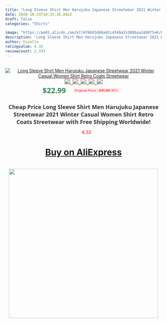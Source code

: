 ```yaml
---
title: "Long Sleeve Shirt Men Harujuku Japanese Streetwear 2021 Winter Casual Women Shirt Retro Coats Streetwear"
date: 2020-10-23T10:33:36.892Z
draft: false
categories: "Shirts"

image: "https://ae01.alicdn.com/kf/H76603d68a02c4349a51d09baa249075eK/Long-Sleeve-Shirt-Men-Harujuku-Japanese-Streetwear-2021-Winter-Casual-Women-Shirt-Retro-Coats-Streetwear.jpg"
description: "Long Sleeve Shirt Men Harujuku Japanese Streetwear 2021 Winter Casual Women Shirt Retro Coats Streetwear"
author: Giselle
ratingvalue: 4.32
reviewcount: 2.333
---
```

<br>
<div style="text-align: center;">
<a href="https://s.click.aliexpress.com/e/_Amry3j" target="_blank" rel="nofollow noopener noreferrer"><img alt="Long Sleeve Shirt Men Harujuku Japanese Streetwear 2021 Winter Casual Women Shirt Retro Coats Streetwear" class="magnifier-image" src="https://ae01.alicdn.com/kf/H76603d68a02c4349a51d09baa249075eK/Long-Sleeve-Shirt-Men-Harujuku-Japanese-Streetwear-2021-Winter-Casual-Women-Shirt-Retro-Coats-Streetwear.jpg_640x640.jpg">
<br>
<img style="border:1px solid salmon" src="https://ae01.alicdn.com/kf/H76603d68a02c4349a51d09baa249075eK/Long-Sleeve-Shirt-Men-Harujuku-Japanese-Streetwear-2021-Winter-Casual-Women-Shirt-Retro-Coats-Streetwear.jpg_120x120.jpg">&nbsp;&nbsp;<img style="border:1px solid salmon" src="https://ae01.alicdn.com/kf/He17b269982154fb98af89e81ef12e08fZ/Long-Sleeve-Shirt-Men-Harujuku-Japanese-Streetwear-2021-Winter-Casual-Women-Shirt-Retro-Coats-Streetwear.jpg_120x120.jpg">&nbsp;&nbsp;<img style="border:1px solid salmon" src="https://ae01.alicdn.com/kf/H622a1f034b28456daa396f564215c91aV/Long-Sleeve-Shirt-Men-Harujuku-Japanese-Streetwear-2021-Winter-Casual-Women-Shirt-Retro-Coats-Streetwear.jpg_120x120.jpg">&nbsp;&nbsp;<img style="border:1px solid salmon" src="https://ae01.alicdn.com/kf/Hf6389982673a4532a8d421a4bc82e96aD/Long-Sleeve-Shirt-Men-Harujuku-Japanese-Streetwear-2021-Winter-Casual-Women-Shirt-Retro-Coats-Streetwear.jpg_120x120.jpg">&nbsp;&nbsp;<img style="border:1px solid salmon" src="https://ae01.alicdn.com/kf/H5d88b6478b264ecca841f32b759c2823Z/Long-Sleeve-Shirt-Men-Harujuku-Japanese-Streetwear-2021-Winter-Casual-Women-Shirt-Retro-Coats-Streetwear.jpg_120x120.jpg"></a></div><br0>
<div style="text-align: center;"><span style="background-color: white; border: 0px; box-sizing: border-box; color: seagreen; display: inline-block; font-family: &quot;open sans&quot; , &quot;arial&quot; , &quot;helvetica&quot; , sans-serif , &quot;heiti&quot;; font-size: 24px; font-stretch: inherit; font-weight: 700; line-height: inherit; margin: 0px 10px 0px 0px; padding: 0px; vertical-align: middle;">$22.99 </span>
<span style="background: rgb(255 , 241 , 241); border-radius: 3px; border: 0px; box-sizing: border-box; color: #ff4747; display: inline-block; font-family: inherit; font-size: 12px; font-stretch: inherit; font-style: inherit; font-variant: inherit; font-weight: 600; line-height: inherit; margin: 0px; padding: 2px 5px; transform: scale(0.9); vertical-align: middle;">Original Price : <b style="text-decoration: line-through;">$41.80 </b> 45%&nbsp;&nbsp;</span></div>
<h1 style="color: #333333; display: inline-block; font-family: &quot;open sans&quot; , &quot;arial&quot; , &quot;helvetica&quot; , sans-serif , &quot;heiti&quot;; font-size: 18px; font-stretch: inherit; font-weight: 700; text-align: center;">Cheap Price Long Sleeve Shirt Men Harujuku Japanese Streetwear 2021 Winter Casual Women Shirt Retro Coats Streetwear with Free Shipping Worldwide!</h1>
<div style="color: #ff4747; text-align: center;">
<img src="https://4.bp.blogspot.com/-M0ZcTcb-5uY/XleCXlxnR4I/AAAAAAAAAEc/OrjgMkXV1oMQFaCRZj5HQwOCBcu3w1FegCPcBGAYYCw/s1600/star.png" style="height: 15px;">&nbsp;<b>4.32</b></div>
<div class="button_cont" align="center"><a class="buynow_a" href="https://s.click.aliexpress.com/e/_Amry3j" target="_blank" rel="nofollow noopener noreferrer"><H1>Buy on AliExpress</H1></a></div><br>
<div class="separator" style="clear: both; text-align: center;">
<img src="https://lh3.googleusercontent.com/-pTy5HemUv9M/XlePHvY0dAI/AAAAAAAAAE4/0nX5iRUoIWY8eMW9Dpxeirr157OZliDIgCLcBGAsYHQ/s1600/badge.gif" width="480">
</div>
